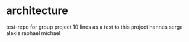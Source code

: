 # architecture
test-repo for group project
10 lines as a 
test to 
this 
project
hannes
serge
alexis
raphael
michael
